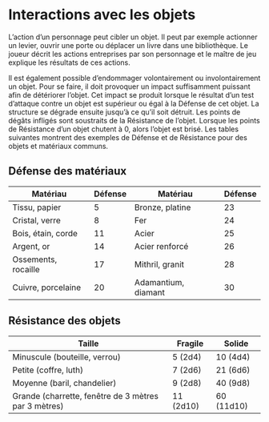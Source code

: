 # Interactions avec les objets

L’action d’un personnage peut cibler un objet. Il peut par exemple actionner un levier, ouvrir une porte ou déplacer un livre dans une bibliothèque. Le joueur décrit les actions entreprises par son personnage et le maître de jeu explique les résultats de ces actions.

Il est également possible d’endommager volontairement ou involontairement un objet. Pour se faire, il doit provoquer un impact suffisamment puissant afin de détériorer l’objet. Cet impact se produit lorsque le résultat d’un test d’attaque contre un objet est supérieur ou égal à la Défense de cet objet. La structure se dégrade ensuite jusqu’à ce qu’il soit détruit. Les points de dégâts infligés sont soustraits de la Résistance de l’objet. Lorsque les points de Résistance d’un objet chutent à 0, alors l’objet est brisé. Les tables suivantes montrent des exemples de Défense et de Résistance pour des objets et matériaux communs.

## Défense des matériaux

| Matériau            | Défense | Matériau            | Défense |
| ------------------- | ------- | ------------------- | ------- |
| Tissu, papier       | 5       | Bronze, platine     | 23      |
| Cristal, verre      | 8       | Fer                 | 24      |
| Bois, étain, corde  | 11      | Acier               | 25      |
| Argent, or          | 14      | Acier renforcé      | 26      |
| Ossements, rocaille | 17      | Mithril, granit     | 28      |
| Cuivre, porcelaine  | 20      | Adamantium, diamant | 30      |

## Résistance des objets

| Taille                                               | Fragile   | Solide     |
| ---------------------------------------------------- | --------- | ---------- |
| Minuscule (bouteille, verrou)                        | 5 (2d4)   | 10 (4d4)   |
| Petite (coffre, luth)                                | 7 (2d6)   | 21 (6d6)   |
| Moyenne (baril, chandelier)                          | 9 (2d8)   | 40 (9d8)   |
| Grande (charrette, fenêtre de 3 mètres par 3 mètres) | 11 (2d10) | 60 (11d10) |
